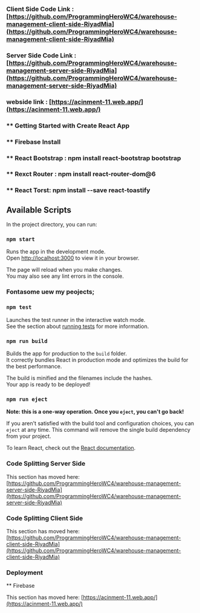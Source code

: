 ### Client Side Code Link : [https://github.com/ProgrammingHeroWC4/warehouse-management-client-side-RiyadMia](https://github.com/ProgrammingHeroWC4/warehouse-management-client-side-RiyadMia)

### Server Side Code Link : [https://github.com/ProgrammingHeroWC4/warehouse-management-server-side-RiyadMia](https://github.com/ProgrammingHeroWC4/warehouse-management-server-side-RiyadMia)

### webside link : [https://acinment-11.web.app/](https://acinment-11.web.app/)

### \*\* Getting Started with Create React App

### \*\* Firebase Install

### \*\* React Bootstrap : npm install react-bootstrap bootstrap

### \*\* Rexct Router : npm install react-router-dom@6

### \*\* React Torst: npm install --save react-toastify

## Available Scripts

In the project directory, you can run:

### `npm start`

Runs the app in the development mode.\
Open [http://localhost:3000](http://localhost:3000) to view it in your browser.

The page will reload when you make changes.\
You may also see any lint errors in the console.

### Fontasome uew my peojects;

### `npm test`

Launches the test runner in the interactive watch mode.\
See the section about [running tests]() for more information.

### `npm run build`

Builds the app for production to the `build` folder.\
It correctly bundles React in production mode and optimizes the build for the best performance.

The build is minified and the filenames include the hashes.\
Your app is ready to be deployed!

### `npm run eject`

**Note: this is a one-way operation. Once you `eject`, you can't go back!**

If you aren't satisfied with the build tool and configuration choices, you can `eject` at any time. This command will remove the single build dependency from your project.

To learn React, check out the [React documentation](https://reactjs.org/).

### Code Splitting Server Side

This section has moved here: [https://github.com/ProgrammingHeroWC4/warehouse-management-server-side-RiyadMia](https://github.com/ProgrammingHeroWC4/warehouse-management-server-side-RiyadMia)

### Code Splitting Client Side

This section has moved here: [https://github.com/ProgrammingHeroWC4/warehouse-management-client-side-RiyadMia](https://github.com/ProgrammingHeroWC4/warehouse-management-client-side-RiyadMia)

### Deployment

\*\* Firebase

This section has moved here: [https://acinment-11.web.app/](https://acinment-11.web.app/)
